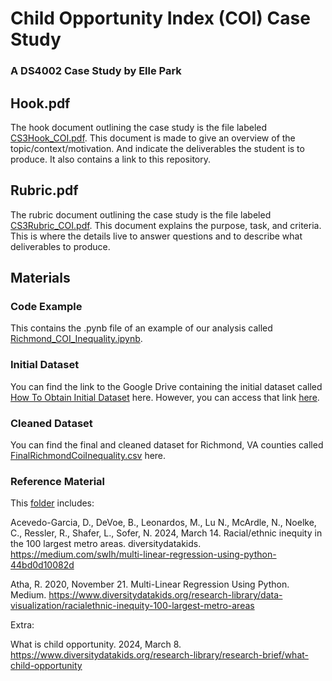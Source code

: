 # Child Opportunity Index (COI) Case Study 
### A DS4002 Case Study by Elle Park 

## Hook.pdf
The hook document outlining the case study is the file labeled [CS3Hook_COI.pdf](CS3Hook_COI.pdf). This document is made to give an overview of the topic/context/motivation. And indicate the deliverables the student is to produce. It also contains a link to this repository. 

## Rubric.pdf
The rubric document outlining the case study is the file labeled 
[CS3Rubric_COI.pdf](). This document explains the purpose, task, and criteria. This is where the details live to answer questions and to describe what deliverables to produce.

## Materials
### Code Example
This contains the .pynb file of an example of our analysis called [Richmond_COI_Inequality.ipynb](https://github.com/ElliotRoosevelt/CS3-DS4002/tree/main/MATERIALS/CODE%20EXAMPLE). 

### Initial Dataset
You can find the link to the Google Drive containing the initial dataset called [How To Obtain Initial Dataset](https://github.com/ElliotRoosevelt/CS3-DS4002/tree/main/MATERIALS/INITIAL%20DATASET) here. However, you can access that link [here](https://drive.google.com/drive/folders/1Y5bCtBVGn-IfO6hbN7QwIKEQhk-E9BRk?usp=sharing). 

### Cleaned Dataset
You can find the final and cleaned dataset for Richmond, VA counties called [FinalRichmondCoiInequality.csv](https://github.com/ElliotRoosevelt/CS3-DS4002/tree/main/MATERIALS/CLEANED%20DATASET) here. 

### Reference Material
This [folder](https://github.com/ElliotRoosevelt/CS3-DS4002/tree/main/MATERIALS/REFERENCE%20MATERIAL) includes: 

Acevedo-Garcia, D., DeVoe, B., Leonardos, M., Lu N., McArdle, N., Noelke, C., Ressler, R., Shafer, L., Sofer, N. 2024, March 14. Racial/ethnic inequity in the 100 largest metro areas. diversitydatakids. https://medium.com/swlh/multi-linear-regression-using-python-44bd0d10082d 

Atha, R. 2020, November 21. Multi-Linear Regression Using Python. Medium. https://www.diversitydatakids.org/research-library/data-visualization/racialethnic-inequity-100-largest-metro-areas

Extra:

What is child opportunity. 2024, March 8. https://www.diversitydatakids.org/research-library/research-brief/what-child-opportunity 
